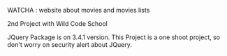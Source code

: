 WATCHA :
website about movies and movies lists

2nd Project with Wild Code School

JQuery Package is on 3.4.1 version. 
This Project is a one shoot project, so don't worry on security alert about JQuery.

